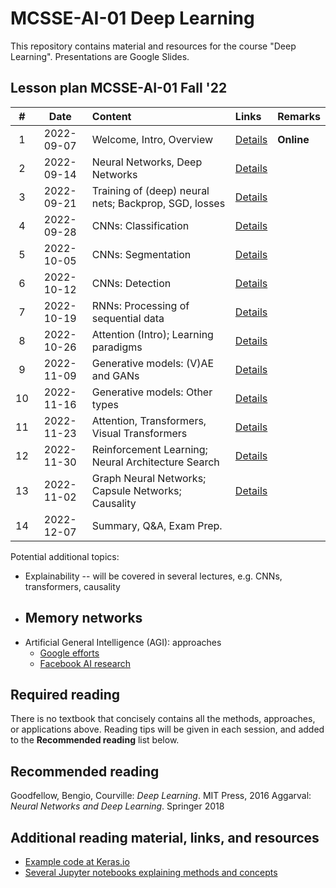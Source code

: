 # MCSSE-AI-01 Deep Learning

This repository contains material and resources for the course "Deep Learning". Presentations are Google Slides.

## Lesson plan MCSSE-AI-01 Fall '22

| # | Date | Content | Links | Remarks |
| :---: | :---: | :--- | :--- | :--- |
| 1 | 2022-09-07 | Welcome, Intro, Overview | [Details](https://docs.google.com/presentation/d/13x8WuYhWd5O--dNKJVFPcmrTewG3Hk8mqLX6bHUrqQc/edit?usp=sharing) | **Online** |
| 2 | 2022-09-14 | Neural Networks, Deep Networks | [Details](classes/Class2.md) | |
| 3 | 2022-09-21 | Training of (deep) neural nets; Backprop, SGD, losses | [Details](classes/Class3.md) | |
| 4 | 2022-09-28 | CNNs: Classification | [Details](classes/Class4.md) | |
| 5 | 2022-10-05 | CNNs: Segmentation | [Details](classes/Class5.md) | |
| 6 | 2022-10-12 | CNNs: Detection | [Details](classes/Class6.md) | |
| 7 | 2022-10-19 | RNNs: Processing of sequential data | [Details](classes/Class7.md) | |
| 8 | 2022-10-26 | Attention (Intro); Learning paradigms | [Details](classes/Class8.md) | |
| 9 | 2022-11-09 | Generative models: (V)AE and GANs | [Details](classes/Class9.md) | |
| 10 | 2022-11-16 | Generative models: Other types | [Details](classes/Class10.md) | |
| 11 | 2022-11-23 | Attention, Transformers, Visual Transformers | [Details](classes/Class11.md) | |
| 12 | 2022-11-30 | Reinforcement Learning; Neural Architecture Search | [Details](classes/Class12.md) | |
| 13 | 2022-11-02 | Graph Neural Networks; Capsule Networks; Causality | [Details](classes/Class13.md) | |
| 14 | 2022-12-07 | Summary, Q&A, Exam Prep. | | |

Potential additional topics:
- Explainability -- will be covered in several lectures, e.g. CNNs, transformers, causality
- Memory networks
  - 
- Artificial General Intelligence (AGI): approaches
  - [Google efforts](https://deepmind.com/blog/article/generally-capable-agents-emerge-from-open-ended-play)
  - [Facebook AI research]()

## Required reading

There is no textbook that concisely contains all the methods, approaches, or applications above. Reading tips will be given in each session, and added to the **Recommended reading** list below.

## Recommended reading

Goodfellow, Bengio, Courville: *Deep Learning*. MIT Press, 2016
Aggarval: *Neural Networks and Deep Learning*. Springer 2018

## Additional reading material, links, and resources
- [Example code at Keras.io](https://keras.io/examples/)
- [Several Jupyter notebooks explaining methods and concepts](https://uvadlc-notebooks.readthedocs.io/en/latest/index.html)
